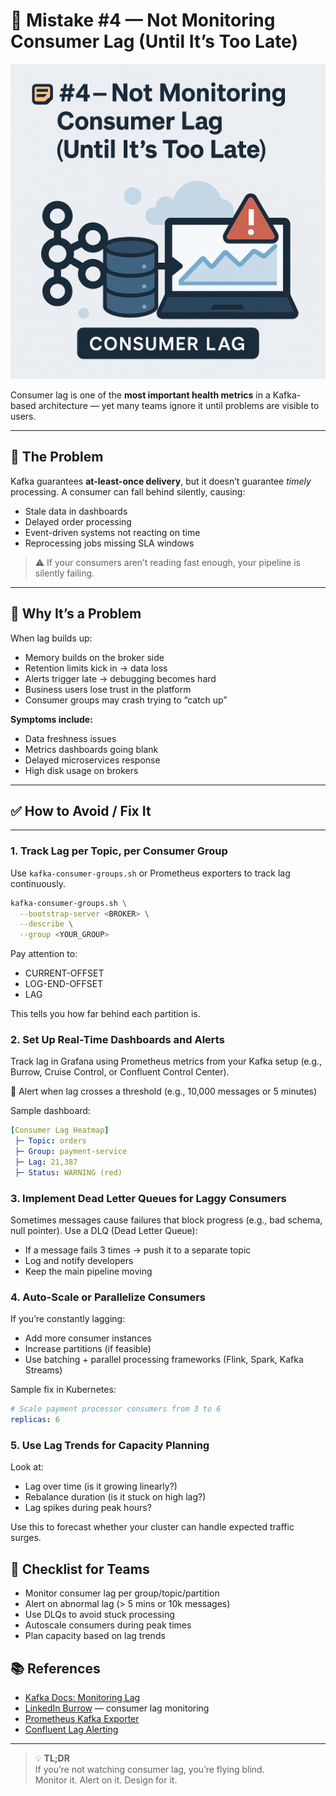# 📝 Mistake #4 — Not Monitoring Consumer Lag (Until It’s Too Late)

![Consumer Lag Alert](../Images/kafka-consumer-lag.png)

Consumer lag is one of the **most important health metrics** in a Kafka-based architecture — yet many teams ignore it until problems are visible to users.

---

## 🔴 The Problem

Kafka guarantees **at-least-once delivery**, but it doesn’t guarantee _timely_ processing. A consumer can fall behind silently, causing:

- Stale data in dashboards  
- Delayed order processing  
- Event-driven systems not reacting on time  
- Reprocessing jobs missing SLA windows

> ⚠️ If your consumers aren’t reading fast enough, your pipeline is silently failing.

---

## 🧯 Why It’s a Problem

When lag builds up:

- Memory builds on the broker side  
- Retention limits kick in → data loss  
- Alerts trigger late → debugging becomes hard  
- Business users lose trust in the platform  
- Consumer groups may crash trying to “catch up”

**Symptoms include:**

- Data freshness issues  
- Metrics dashboards going blank  
- Delayed microservices response  
- High disk usage on brokers

---

## ✅ How to Avoid / Fix It

---

### 1. **Track Lag per Topic, per Consumer Group**

Use `kafka-consumer-groups.sh` or Prometheus exporters to track lag continuously.

```bash
kafka-consumer-groups.sh \
  --bootstrap-server <BROKER> \
  --describe \
  --group <YOUR_GROUP>
```
Pay attention to:

- CURRENT-OFFSET
- LOG-END-OFFSET
- LAG

This tells you how far behind each partition is.

### 2. Set Up Real-Time Dashboards and Alerts

Track lag in Grafana using Prometheus metrics from your Kafka setup (e.g., Burrow, Cruise Control, or Confluent Control Center).

🚨 Alert when lag crosses a threshold (e.g., 10,000 messages or 5 minutes)

Sample dashboard:
```yaml
[Consumer Lag Heatmap]
 ├─ Topic: orders
 ├─ Group: payment-service
 ├─ Lag: 21,387
 ├─ Status: WARNING (red)
```

### 3. Implement Dead Letter Queues for Laggy Consumers

Sometimes messages cause failures that block progress (e.g., bad schema, null pointer). Use a DLQ (Dead Letter Queue):

- If a message fails 3 times → push it to a separate topic
- Log and notify developers
- Keep the main pipeline moving

### 4. Auto-Scale or Parallelize Consumers

If you’re constantly lagging:

- Add more consumer instances
- Increase partitions (if feasible)
- Use batching + parallel processing frameworks (Flink, Spark, Kafka Streams)

Sample fix in Kubernetes:
```yaml
# Scale payment processor consumers from 3 to 6
replicas: 6
```

### 5. Use Lag Trends for Capacity Planning

Look at:
- Lag over time (is it growing linearly?)
- Rebalance duration (is it stuck on high lag?)
- Lag spikes during peak hours?

Use this to forecast whether your cluster can handle expected traffic surges.

## 🧰 Checklist for Teams

- Monitor consumer lag per group/topic/partition
- Alert on abnormal lag (> 5 mins or 10k messages)
- Use DLQs to avoid stuck processing
- Autoscale consumers during peak times
- Plan capacity based on lag trends

## 📚 References

- [Kafka Docs: Monitoring Lag](https://kafka.apache.org/documentation/#consumerconfigs_auto.offset.reset)  
- [LinkedIn Burrow](https://github.com/linkedin/Burrow) — consumer lag monitoring  
- [Prometheus Kafka Exporter](https://github.com/danielqsj/kafka_exporter)  
- [Confluent Lag Alerting](https://docs.confluent.io/platform/current/control-center/index.html)

---

> 💡 **TL;DR**  
> If you’re not watching consumer lag, you’re flying blind.  
> Monitor it. Alert on it. Design for it.









